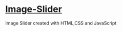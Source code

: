 # [Image-Slider](https://pauloskatostaris.github.io/Image-Slider/)

Image Slider created with HTML,CSS and JavaScript
